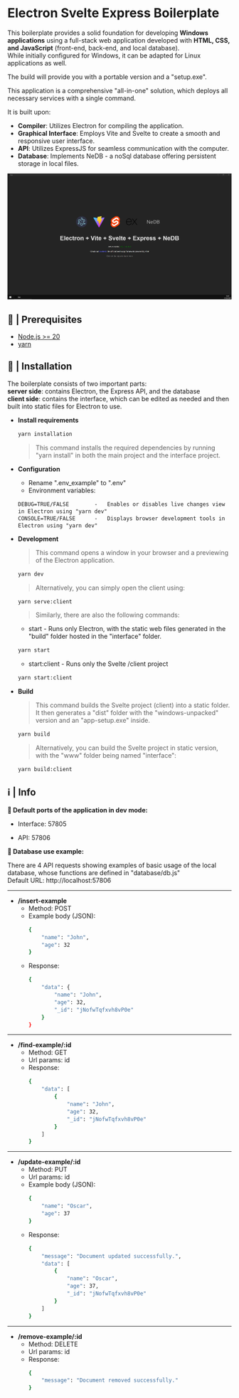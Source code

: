 
# Electron Svelte Express Boilerplate

This boilerplate provides a solid foundation for developing **Windows applications** using a full-stack web application developed with **HTML, CSS, and JavaScript** (front-end, back-end, and local database).  
While initially configured for Windows, it can be adapted for Linux applications as well.

The build will provide you with a portable version and a "setup.exe".

This application is a comprehensive "all-in-one" solution, which deploys all necessary services with a single command.

It is built upon:

- **Compiler**: Utilizes Electron for compiling the application.
- **Graphical Interface**: Employs Vite and Svelte to create a smooth and responsive user interface.
- **API**: Utilizes ExpressJS for seamless communication with the computer.
- **Database**: Implements NeDB - a noSql database offering persistent storage in local files.

![screenshot](./screenshot.jpg)

## 🚧 | Prerequisites
- [Node.js >= 20](https://nodejs.org/en/download/)
- [yarn](https://classic.yarnpkg.com/lang/en/docs/install/#windows-stable)

## 📝 | Installation

The boilerplate consists of two important parts:  
**server side**: contains Electron, the Express API, and the database  
**client side**: contains the interface, which can be edited as needed and then built into static files for Electron to use.

- **Install requirements**
    ```bash
    yarn installation
    ```
    > This command installs the required dependencies by running "yarn install" in both the main project and the interface project.

- **Configuration**
    - Rename ".env_example" to ".env"
    - Environment variables:
    ```plaintext
    DEBUG=TRUE/FALSE        -   Enables or disables live changes view in Electron using "yarn dev"
    CONSOLE=TRUE/FALSE      -   Displays browser development tools in Electron using "yarn dev"
    ```

- **Development**
    > This command opens a window in your browser and a previewing of the Electron application.
    ```bash
    yarn dev
    ```
    > Alternatively, you can simply open the client using:
    ```bash
    yarn serve:client
    ```
    > Similarly, there are also the following commands:  
    - start - Runs only Electron, with the static web files generated in the "build" folder hosted in the "interface" folder.  
    ```bash
    yarn start
    ```
    - start:client - Runs only the Svelte /client project
    ```bash
    yarn start:client
    ```

- **Build**
    > This command builds the Svelte project (client) into a static folder. It then generates a "dist" folder with the "windows-unpacked" version and an "app-setup.exe" inside.
    ```bash
    yarn build
    ```
    > Alternatively, you can build the Svelte project in static version, with the "www" folder being named "interface":
    ```bash
    yarn build:client
    ```

## ℹ | Info
**🔴 Default ports of the application in dev mode:**

- Interface: 57805

- API: 57806

**🔴 Database use example:**  

There are 4 API requests showing examples of basic usage of the local database, whose functions are defined in "database/db.js"  
Default URL: http://localhost:57806
***
- **/insert-example**  
    - Method: POST
    - Example body (JSON):  
        ```bash
        {
            "name": "John",
            "age": 32
        }
        ```
    - Response:
        ```bash
        {
            "data": {
                "name": "John",
                "age": 32,
                "_id": "jNofwTqfxvh8vP0e"
            }
        }
        ```
***
- **/find-example/:id**
    - Method: GET
    - Url params: id
    - Response:
        ```bash
        {
            "data": [
                {
                    "name": "John",
                    "age": 32,
                    "_id": "jNofwTqfxvh8vP0e"
                }
            ]
        }
        ```
***
- **/update-example/:id**
    - Method: PUT
    - Url params: id
    - Example body (JSON):  
        ```bash
        {
            "name": "Oscar",
            "age": 37
        }
        ```
    - Response:
        ```bash
        {
            "message": "Document updated successfully.",
            "data": [
                {
                    "name": "Oscar",
                    "age": 37,
                    "_id": "jNofwTqfxvh8vP0e"
                }
            ]
        }
        ```
***
- **/remove-example/:id**
    - Method: DELETE
    - Url params: id
    - Response:
        ```bash
        {
            "message": "Document removed successfully."
        }
        ```